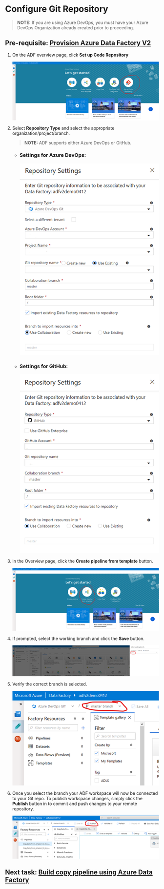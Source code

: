 # Configure Git Repository

> **NOTE:** If you are using Azure DevOps, you must have your Azure DevOps Organization already created prior to proceeding.

## Pre-requisite: [Provision Azure Data Factory V2](provision-azure-data-factory-v2.md)

1. On the ADF overview page, click **Set up Code Repository**

    ![Setup Code Repository](media/repo/1.png)

1. Select **Repository Type** and select the appropriate organization/project/branch.

    > **NOTE:** ADF supports either Azure DevOps or GitHub.

    - ### Settings for Azure DevOps:

        ![Azure DevOps](media/repo/2.png)

    - ### Settings for GitHub:

        ![GitHub](media/repo/3.png)

1. In the Overview page, click the **Create pipeline from template** button.

    ![Create pipeline from template](media/repo/4.png)

1. If prompted, select the working branch and click the **Save** button.

    ![Select working branch](media/repo/5.png)

1. Verify the correct branch is selected.

    ![Verify branch](media/repo/6.png)

1. Once you select the branch your ADF workspace will now be connected to your Git repo. To publish workspace changes, simply click the **Publish** button in to commit and push changes to your remote repository.

    ![](media/repo/7.png)
    
## Next task: [Build copy pipeline using Azure Data Factory](copy-file-into-adls-gen2.md)